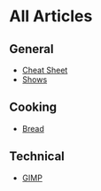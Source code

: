 # All Articles

## General

- [Cheat Sheet](?article=cheat_sheet)
- [Shows](?article=shows)

## Cooking

- [Bread](?article=cooking_bread)

## Technical

- [GIMP](?article=gimp)
